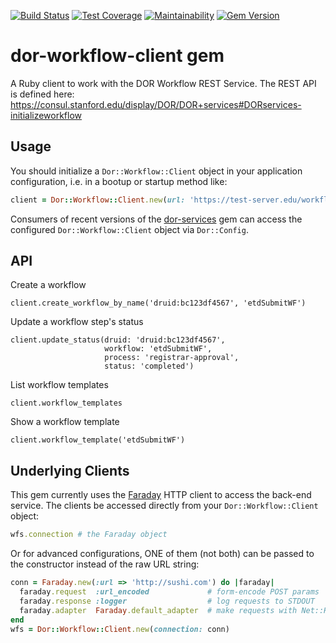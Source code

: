 [![Build Status](https://travis-ci.org/sul-dlss/dor-workflow-client.svg?branch=master)](https://travis-ci.org/sul-dlss/dor-workflow-client)
[![Test Coverage](https://api.codeclimate.com/v1/badges/fba77ff479c468f8510f/test_coverage)](https://codeclimate.com/github/sul-dlss/dor-services-client/test_coverage)
[![Maintainability](https://api.codeclimate.com/v1/badges/fba77ff479c468f8510f/maintainability)](https://codeclimate.com/github/sul-dlss/dor-services-client/maintainability)
[![Gem Version](https://badge.fury.io/rb/dor-workflow-client.svg)](https://badge.fury.io/rb/dor-workflow-client)

# dor-workflow-client gem

A Ruby client to work with the DOR Workflow REST Service. The REST API is defined here:
https://consul.stanford.edu/display/DOR/DOR+services#DORservices-initializeworkflow

## Usage

You should initialize a `Dor::Workflow::Client` object in your application configuration, i.e. in a bootup or startup method like:

```ruby
client = Dor::Workflow::Client.new(url: 'https://test-server.edu/workflow/')
```

Consumers of recent versions of the [dor-services](https://github.com/sul-dlss/dor-services) gem can access the configured `Dor::Workflow::Client` object via `Dor::Config`.

## API

Create a workflow
```
client.create_workflow_by_name('druid:bc123df4567', 'etdSubmitWF')
```

Update a workflow step's status
```
client.update_status(druid: 'druid:bc123df4567',
                     workflow: 'etdSubmitWF',
                     process: 'registrar-approval',
                     status: 'completed')
```

List workflow templates
```
client.workflow_templates
```

Show a workflow template
```
client.workflow_template('etdSubmitWF')
```

## Underlying Clients

This gem currently uses the [Faraday](https://github.com/lostisland/faraday) HTTP client to access the back-end service.  The clients be accessed directly from your `Dor::Workflow::Client` object:

```ruby
wfs.connection # the Faraday object
```

Or for advanced configurations, ONE of them (not both) can be passed to the constructor instead of the raw URL string:

```ruby
conn = Faraday.new(:url => 'http://sushi.com') do |faraday|
  faraday.request  :url_encoded             # form-encode POST params
  faraday.response :logger                  # log requests to STDOUT
  faraday.adapter  Faraday.default_adapter  # make requests with Net::HTTP
end
wfs = Dor::Workflow::Client.new(connection: conn)
```
